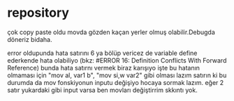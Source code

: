 # repository
çok copy paste oldu movda gözden kaçan yerler olmuş olabilir.Debugda döneriz bidaha.

error oldupunda hata satırını 6 ya bölüp vericez de variable define ederkende hata olabiliyo 
(bkz: #ERROR 16: Definition Conflicts With Forward Reference) bunda hata satırnı vermek biraz karışıyo
işte bu hatanın olmaması için "mov al, var1 b", "mov si,w var2" gibi olması lazım satırın 
ki bu durumda da mov fonskiyonun inputu değişiyo
hocaya sormak lazım. eğer 2 satır yukardaki gibi input varsa ben movları değiştirrim skkıntı yok.
